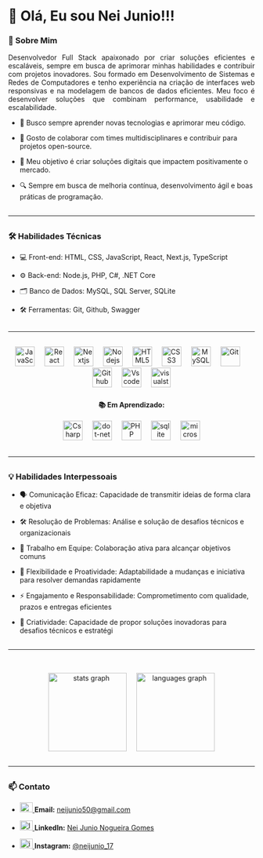 <h1 align="left">👋 Olá, Eu sou Nei Junio!!!</h1>

###


<h3 align="left">🎯 Sobre Mim</h3>

<p align="justify">
Desenvolvedor Full Stack apaixonado por criar soluções eficientes e escaláveis, sempre em busca de aprimorar minhas habilidades e contribuir com projetos inovadores. Sou formado em Desenvolvimento de Sistemas e Redes de Computadores e tenho experiência na criação de interfaces web responsivas e na modelagem de bancos de dados eficientes. Meu foco é desenvolver soluções que combinam performance, usabilidade e escalabilidade.
</p>

 - 🚀 Busco sempre aprender novas tecnologias e aprimorar meu código.

 - 🤝 Gosto de colaborar com times multidisciplinares e contribuir para projetos open-source.

 - 🎯 Meu objetivo é criar soluções digitais que impactem positivamente o mercado.

 - 🔍 Sempre em busca de melhoria contínua, desenvolvimento ágil e boas práticas de programação.



###
<!-- <hr style="width: 100%;"> -->
<hr style="margin: 30px 0;" />
<h3 align="left">🛠️ Habilidades Técnicas</h3>

- 💻 Front-end: HTML, CSS, JavaScript, React, Next.js, TypeScript
  
- ⚙️ Back-end: Node.js, PHP, C#, .NET Core
  
- 🗂️​ Banco de Dados: MySQL, SQL Server, SQLite
  
- 🛠️ Ferramentas: Git, Github, Swagger

<!-- <ul>
  <li align="justify"><strong>Desenvolvimento FullStack:</strong> HTML5, CSS3, JavaScript, ReactJS, NextJS, NodeJS, MySQL</li>
  <li align="justify"><strong>Banco de Dados:</strong> Modelagem e gestão de bancos de dados</li>
  <li align="justify"><strong>Ferramentas e Controle de Versão:</strong> Git e GitHub</li>
  <li align="justify"><strong>Redes de Computadores e Segurança:</strong> Configuração, gerenciamento e segurança de redes</li>
</ul> --> 

###

<!-- <hr style="width: 100%;"> -->
<hr style="margin: 30px 0;" />

<div align="center">
  <img src="https://skillicons.dev/icons?i=js" height="40" alt="JavaScript" Title="JavaScript" />
  <img width="12" />
  <img src="https://skillicons.dev/icons?i=react" height="40" alt="React" Title="React" />
  <img width="12" />
  <img src="https://skillicons.dev/icons?i=nextjs" height="40" alt="Nextjs" Title="Nextjs" />
  <img width="12" />
  <img src="https://skillicons.dev/icons?i=nodejs" height="40" alt="Nodejs" Title="Nodejs" />
  <img width="12" />
  <img src="https://skillicons.dev/icons?i=html" height="40" alt="HTML5" Title="HTML5" />
  <img width="12" />
  <img src="https://skillicons.dev/icons?i=css" height="40" alt="CSS3" Title="CSS3" />
  <img width="12" />
  <img src="https://skillicons.dev/icons?i=mysql" height="40" alt="MySQL" Title="MySQL" />
  <img width="12" />
  <img src="https://skillicons.dev/icons?i=git" height="40" alt="Git" Title="Git" />
  <img width="12" />
  <img src="https://skillicons.dev/icons?i=github" height="40" alt="Github" Title="Github" />
  <img width="12" />
  <img src="https://skillicons.dev/icons?i=vscode" height="40" alt="Vscode" Title="Vscode" />
  <img width="12" />
  <img src="https://skillicons.dev/icons?i=visualstudio" height="40" alt="visualstudio" Title="VisualStudio"  />
  
  
</div>

###

<div align="center">
  <h4 align="center">📚 Em Aprendizado: </h3>

  <img src="https://skillicons.dev/icons?i=cs" height="40" alt="Csharp" Title="Csharp" />
  <img width="12" />
  <img src="https://skillicons.dev/icons?i=dotnet" height="40" alt="dot-net" Title="Dot-Net" />
  <img width="12" />
  <img src="https://skillicons.dev/icons?i=php" height="40" alt="PHP" Title="PHP" />
  <img width="12" />
  <img src="https://skillicons.dev/icons?i=sqlite" height="40" alt="sqlite" Title="Sqlite" />
  <img width="12" />
  <img src="https://cdn.jsdelivr.net/gh/devicons/devicon/icons/microsoftsqlserver/microsoftsqlserver-plain.svg" height="40" alt="microsoftsqlserver" Title="SQL Server" />


</div>

###
<!-- <hr style="width: 100%;"> -->
<hr style="margin: 30px 0;" />
<h3 align="left">💡 Habilidades Interpessoais</h3>

- 🗣️ Comunicação Eficaz: Capacidade de transmitir ideias de forma clara e objetiva

- 🛠️ Resolução de Problemas: Análise e solução de desafios técnicos e organizacionais

- 🤝 Trabalho em Equipe: Colaboração ativa para alcançar objetivos comuns

- 🔄 Flexibilidade e Proatividade: Adaptabilidade a mudanças e iniciativa para resolver demandas rapidamente

- ⚡ Engajamento e Responsabilidade: Comprometimento com qualidade, prazos e entregas eficientes

- 🎨 Criatividade: Capacidade de propor soluções inovadoras para desafios técnicos e estratégi

<!--
<ul>
  <li align="justify"><strong>Comunicação Eficaz:</strong> Capacidade de transmitir ideias com clareza e objetividade</li>
  <li align="justify"><strong>Resolução de Problemas:</strong> Habilidade em identificar, analisar e solucionar desafios técnicos e organizacionais</li>
  <li align="justify"><strong>Trabalho em Equipe:</strong> Experiência em colaborar com diferentes equipes para alcançar objetivos comuns</li>
  <li align="justify"><strong>Flexibilidade e Proatividade:</strong> Adaptabilidade a mudanças e iniciativa para resolver demandas rapidamente</li>
</ul> -->

###

<!-- <hr style="width: 100%;"> -->
<hr style="margin: 30px 0;" />
<br clear="both">
<div align="center" style="display: flex; justify-content: center; gap: 20px;">
  <img src="https://github-readme-stats.vercel.app/api?username=NeiJunio&hide_title=false&hide_rank=false&show_icons=true&include_all_commits=true&count_private=true&disable_animations=false&theme=dracula&locale=en&hide_border=false&order=1" height="160" alt="stats graph"  />
  <img src="https://github-readme-stats.vercel.app/api/top-langs/?username=NeiJunio&theme=dracula&show_icons=true&hide_border=false&order=2&layout=compact" height="160" alt="languages graph" />
<!--   <img src="https://github-readme-stats.vercel.app/api/top-langs?username=NeiJunio&locale=en&hide_title=false&layout=compact&card_width=320&langs_count=10&theme=dracula&hide_border=false&order=2" height="160" alt="languages graph"  /> -->
</div>

###
<!-- <hr style="width: 100%;"> -->
<hr style="margin: 30px 0;" />
<h3 align="left">📫 Contato</h3>

- <p>
    <a href="mailto:neijunio50@gmail.com" target="_blank">
        <img src="https://raw.githubusercontent.com/maurodesouza/profile-readme-generator/master/src/assets/icons/social/gmail/default.svg" width="26" height="20" alt="gmail logo" />
    </a>
    <strong>Email:</strong>
    <a href="mailto:neijunio50@gmail.com" target="_blank">neijunio50@gmail.com</a>
  </p>

- <p>
    <a href="https://www.linkedin.com/in/nei-junio-nogueira-gomes/" target="_blank">
        <img src="https://raw.githubusercontent.com/maurodesouza/profile-readme-generator/master/src/assets/icons/social/linkedin/default.svg" width="26" height="20" alt="linkedin logo" />
    </a>
    <strong>LinkedIn:</strong>
    <a href="https://www.linkedin.com/in/nei-junio-nogueira-gomes/" target="_blank">Nei Junio Nogueira Gomes</a>
  </p>

- <p>
    <a href="https://www.instagram.com/neijunio_17" target="_blank">
       <img src="https://raw.githubusercontent.com/maurodesouza/profile-readme-generator/master/src/assets/icons/social/instagram/default.svg" width="26" height="20" alt="instagram logo" />
     </a>
    <strong>Instagram:</strong>
    <a href="https://www.instagram.com/neijunio_17" target="_blank">@neijunio_17</a>
  </p>

###
